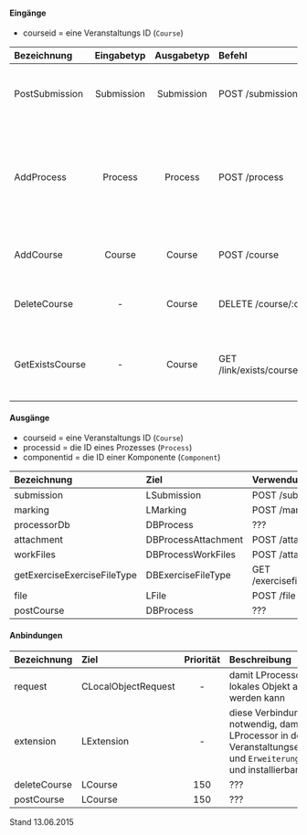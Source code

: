 <!--
  - @file de.md
  -
  - @license http://www.gnu.org/licenses/gpl-3.0.html GPL version 3
  -
  - @package OSTEPU (https://github.com/ostepu/system)
  - @since 0.3.4
  -
  - @author Till Uhlig <till.uhlig@student.uni-halle.de>
  - @date 2015
 -->



#### Eingänge
- courseid = eine Veranstaltungs ID (`Course`)

| Bezeichnung  | Eingabetyp  | Ausgabetyp | Befehl | Beschreibung |
| :----------- |:-----------:| :---------:| :----- | :----------- |
|PostSubmission|Submission|Submission|POST /submission| verarbeitet eine Einsendung oder eine Menge von Einsendungen |
|AddProcess|Process|Process|POST /process| fügt eine neue Verarbeitung hinzu (sendet die Bestandteile einer Verarbeitung an die entsprechenden Komponenten)  |
|AddCourse|Course|Course|POST /course| installiert die Komponente in dieser Veranstaltung |
|DeleteCourse|-|Course|DELETE /course/:courseid| entfernt die Komponente aus dieser Veranstaltung |
|GetExistsCourse|-|Course|GET /link/exists/course/:courseid| prüft, ob diese Komponente für diese Veranstaltung korrekt installiert ist |

#### Ausgänge
- courseid = eine Veranstaltungs ID (`Course`)
- processid = die ID eines Prozesses (`Process`)
- componentid = die ID einer Komponente (`Component`)

| Bezeichnung  | Ziel  | Verwendung | Beschreibung |
| :----------- |:----- | :--------- | :----------- |
|submission|LSubmission|POST /submission| ??? |
|marking|LMarking|POST /marking| ??? |
|processorDb|DBProcess| ??? | ??? |
|attachment|DBProcessAttachment|POST /attachment| ??? |
|workFiles|DBProcessWorkFiles|POST /attachment| ??? |
|getExerciseExerciseFileType|DBExerciseFileType|GET /exercisefiletype/exercise/:eid| ??? |
|file|LFile|POST /file| ??? |
|postCourse|DBProcess| ??? | ??? |

#### Anbindungen
| Bezeichnung  | Ziel  | Priorität | Beschreibung |
| :----------- |:----- | :--------:| :------------|
|request|CLocalObjectRequest|-| damit LProcessor als lokales Objekt aufgerufen werden kann |
|extension|LExtension|-| diese Verbindung ist notwendig, damit die LProcessor in den Veranstaltungseinstellungen und `Erweiterungen` erscheint und installierbar wird |
|deleteCourse|LCourse|150| ??? |
|postCourse|LCourse|150| ??? |
Stand 13.06.2015